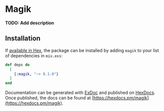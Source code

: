 # Magik

**TODO: Add description**

## Installation

If [available in Hex](https://hex.pm/docs/publish), the package can be installed
by adding `magik` to your list of dependencies in `mix.exs`:

```elixir
def deps do
  [
    {:magik, "~> 0.1.0"}
  ]
end
```

Documentation can be generated with [ExDoc](https://github.com/elixir-lang/ex_doc)
and published on [HexDocs](https://hexdocs.pm). Once published, the docs can
be found at [https://hexdocs.pm/magik](https://hexdocs.pm/magik).

